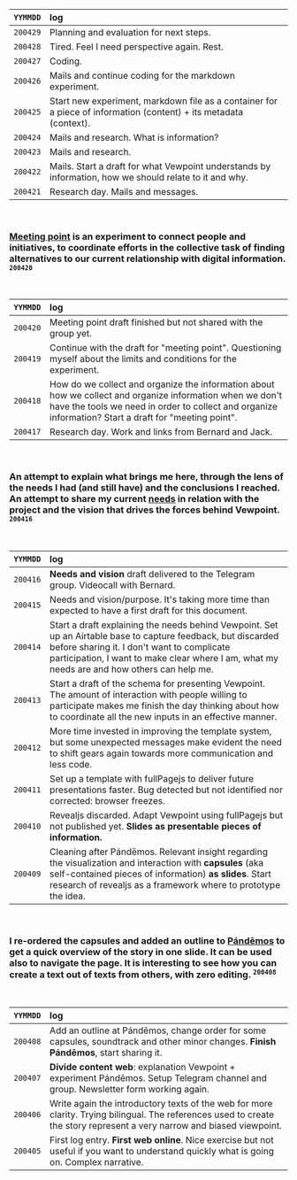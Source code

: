 | `YYMMDD` | log |
| -------- | :--- |
| `200429` | Planning and evaluation for next steps. |
| `200428` | Tired. Feel I need perspective again. Rest. |
| `200427` | Coding. |
| `200426` | Mails and continue coding for the markdown experiment. |
| `200425` | Start new experiment, markdown file as a container for a piece of information (content) + its metadata (context). |
| `200424` | Mails and research. What is information? |
| `200423` | Mails and research. |
| `200422` | Mails. Start a draft for what Vewpoint understands by information, how we should relate to it and why. |
| `200421` | Research day. Mails and messages. |

<br>

### [Meeting point](https://github.com/vewpoint/meeting-point) is an experiment to connect people and initiatives, to coordinate efforts in the collective task of finding alternatives to our current relationship with digital information. <sup>`200420`</sup>

<br>

| `YYMMDD` | log |
| -------- | :--- |
| `200420` | Meeting point draft finished but not shared with the group yet. |
| `200419` | Continue with the draft for "meeting point". Questioning myself about the limits and conditions for the experiment. |
| `200418` | How do we collect and organize the information about how we collect and organize information when we don't have the tools we need in order to collect and organize information? Start a draft for "meeting point". |
| `200417` | Research day. Work and links from Bernard and Jack. |

<br>

### An attempt to explain what brings me here, through the lens of the needs I had (and still have) and the conclusions I reached. An attempt to share my current [needs](https://github.com/vewpoint/index/blob/master/needs-and-vision.md) in relation with the project and the vision that drives the forces behind Vewpoint. <sup>`200416`</sup>

<br>

| `YYMMDD` | log |
| -------- | :--- |
| `200416` | **Needs and vision** draft delivered to the Telegram group. Videocall with Bernard. |
| `200415` | Needs and vision/purpose. It's taking more time than expected to have a first draft for this document. |
| `200414` | Start a draft explaining the needs behind Vewpoint. Set up an Airtable base to capture feedback, but discarded before sharing it. I don't want to complicate participation, I want to make clear where I am, what my needs are and how others can help me. |
| `200413` | Start a draft of the schema for presenting Vewpoint. The amount of interaction with people willing to participate makes me finish the day thinking about how to coordinate all the new inputs in an effective manner. |
| `200412` | More time invested in improving the template system, but some unexpected messages make evident the need to shift gears again towards more communication and less code. |
| `200411` | Set up a template with fullPagejs to deliver future presentations faster. Bug detected but not identified nor corrected: browser freezes. |
| `200410` | Revealjs discarded. Adapt Vewpoint using fullPagejs but not published yet. **Slides as presentable pieces of information.** |
| `200409` | Cleaning after Pándēmos. Relevant insight regarding the visualization and interaction with **capsules** (aka self-contained pieces of information) **as slides**. Start research of revealjs as a framework where to prototype the idea. |

<br>

### I re-ordered the capsules and added an outline to [Pándēmos](https://vewpoint.com/pandemos.html#outline) to get a quick overview of the story in one slide. It can be used also to navigate the page. It is interesting to see how you can create a text out of texts from others, with zero editing. <sup>`200408`</sup>

<br>

| `YYMMDD` | log |
| -------- | :--- |
| `200408` | Add an outline at Pándēmos, change order for some capsules, soundtrack and other minor changes. **Finish Pándēmos**, start sharing it. |
| `200407` | **Divide content web**: explanation Vewpoint + experiment Pándēmos. Setup Telegram channel and group. Newsletter form working again. |
| `200406` | Write again the introductory texts of the web for more clarity. Trying bilingual. The references used to create the story represent a very narrow and biased viewpoint. |
| `200405` | First log entry. **First web online**. Nice exercise but not useful if you want to understand quickly what is going on. Complex narrative. |